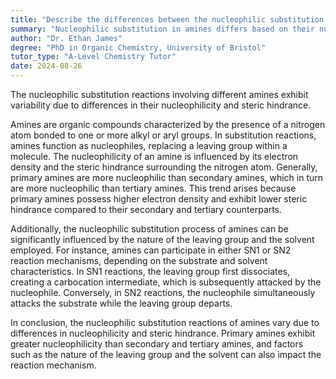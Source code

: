 ```yaml
---
title: "Describe the differences between the nucleophilic substitution of different amines"
summary: "Nucleophilic substitution in amines differs based on their nucleophilicity and steric hindrance, affecting reaction rates and mechanisms."
author: "Dr. Ethan James"
degree: "PhD in Organic Chemistry, University of Bristol"
tutor_type: "A-Level Chemistry Tutor"
date: 2024-08-26
---
```


The nucleophilic substitution reactions involving different amines exhibit variability due to differences in their nucleophilicity and steric hindrance.

Amines are organic compounds characterized by the presence of a nitrogen atom bonded to one or more alkyl or aryl groups. In substitution reactions, amines function as nucleophiles, replacing a leaving group within a molecule. The nucleophilicity of an amine is influenced by its electron density and the steric hindrance surrounding the nitrogen atom. Generally, primary amines are more nucleophilic than secondary amines, which in turn are more nucleophilic than tertiary amines. This trend arises because primary amines possess higher electron density and exhibit lower steric hindrance compared to their secondary and tertiary counterparts.

Additionally, the nucleophilic substitution process of amines can be significantly influenced by the nature of the leaving group and the solvent employed. For instance, amines can participate in either SN1 or SN2 reaction mechanisms, depending on the substrate and solvent characteristics. In SN1 reactions, the leaving group first dissociates, creating a carbocation intermediate, which is subsequently attacked by the nucleophile. Conversely, in SN2 reactions, the nucleophile simultaneously attacks the substrate while the leaving group departs.

In conclusion, the nucleophilic substitution reactions of amines vary due to differences in nucleophilicity and steric hindrance. Primary amines exhibit greater nucleophilicity than secondary and tertiary amines, and factors such as the nature of the leaving group and the solvent can also impact the reaction mechanism.
    